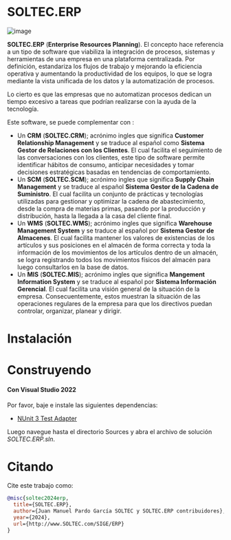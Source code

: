 # SOLTEC.ERP

![image](https://img.shields.io/badge/license-LGPL-3.svg)

**SOLTEC.ERP** (**Enterprise Resources Planning**). El concepto hace referencia a un tipo de software que viabiliza la integración de procesos, sistemas y herramientas de una empresa en una plataforma centralizada. Por definición, estandariza los flujos de trabajo y mejorando la eficiencia operativa y aumentando la productividad de los equipos, lo que se logra mediante la vista unificada de los datos y la automatización de procesos.

Lo cierto es que las empresas que no automatizan procesos dedican un tiempo excesivo a tareas que podrían realizarse con la ayuda de la tecnología.

Este software, se puede complementar con :

* Un **CRM** (**SOLTEC.CRM**); acrónimo ingles que significa **Customer Relationship Management** y se traduce al español 
  como **Sistema Gestor de Relaciones con los Clientes**. El cual facilita el seguimiento de las conversaciones con los
  clientes, este tipo de software permite identificar hábitos de consumo, anticipar necesidades y tomar decisiones 
  estratégicas basadas en tendencias de comportamiento.
* Un **SCM** (**SOLTEC.SCM**); acrónimo ingles que significa **Supply Chain Management** y se traduce al español 
  **Sistema Gestor de la Cadena de Suministro**. El cual facilita un conjunto de prácticas y tecnologías utilizadas para 
  gestionar y optimizar la cadena de abastecimiento, desde la compra de materias primas, pasando por la producción y 
  distribución, hasta la llegada a la casa del cliente final.
* Un **WMS** (**SOLTEC.WMS**); acrónimo ingles que significa **Warehouse Management System** y se traduce al español por
  **Sistema Gestor de Almacenes**. El cual facilita mantener los valores de existencias de los artículos y sus posiciones en el
  almacén de forma correcta y toda la información de los movimientos de los artículos dentro de un almacén, se logra 
  registrando todos los movimientos físicos del almacén para luego consultarlos en la base de datos.
* Un **MIS** (**SOLTEC.MIS**); acrónimo ingles que significa **Mangement Information System** y se traduce al español 
  por **Sistema Información Gerencial**. El cual facilita una visión general de la situación de la empresa. 
  Consecuentemente, estos muestran la situación de las operaciones regulares de la empresa para que los directivos 
  puedan controlar, organizar, planear y dirigir.

# Instalación

# Construyendo

#### Con Visual Studio 2022

Por favor, baje e instale las siguientes dependencias:

- [NUnit 3 Test Adapter](https://marketplace.visualstudio.com/items?itemName=NUnitDevelopers.NUnit3TestAdapter)

Luego navegue hasta el directorio Sources y abra el archivo de solución 
*SOLTEC.ERP.sln*.

# Citando

Cite este trabajo como:

```bibtex
@misc{soltec2024erp,
  title={SOLTEC.ERP},
  author={Juan Manuel Pardo García SOLTEC y SOLTEC.ERP contribuidores},
  year={2024},
  url={http://www.SOLTEC.com/SIGE/ERP}
}
```

